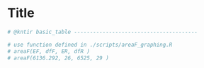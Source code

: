 # Title

<!-- These two chunks should be added in the beginning of every .Rmd that you want to source an .R script -->
<!--  The 1st mandatory chunck  -->
<!--  Set the working directory to the repository's base directory -->


<!--  The 2nd mandatory chunck  -->
<!-- Set the report-wide options, and point to the external code file. -->




<!-- Load 'sourced' R files.  Suppress the output when loading packages. --> 



<!-- Load the sources.  Suppress the output when loading sources. --> 



<!-- Load any Global functions and variables declared in the R file.  Suppress the output. --> 


<!-- Declare any global functions specific to a Rmd output.  Suppress the output. --> 


<!-- Load the datasets.   -->


<!-- Inspect the datasets.   -->


<!-- Tweak the datasets.   -->

```r
# @kntir basic_table ---------------------------------------
```



<!-- Basic table view.   -->


<!-- Basic graph view.   -->

```r
# use function defined in ./scripts/areaF_graphing.R
# areaF(EF, dfF, ER, dfR )
# areaF(6136.292, 26, 6525, 29 )
```




